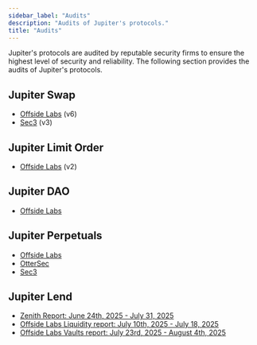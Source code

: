 ```yaml
---
sidebar_label: "Audits"
description: "Audits of Jupiter's protocols."
title: "Audits"
---
```


<head>
    <title>Audits</title>
    <meta name="twitter:card" content="summary" />
</head>

Jupiter's protocols are audited by reputable security firms to ensure the highest level of security and reliability. The following section provides the audits of Jupiter's protocols.

## Jupiter Swap

- [Offside Labs](/audits/swap-v6-offside.pdf) (v6)
- [Sec3](/audits/swap-v3-sec3.pdf) (v3)

## Jupiter Limit Order

- [Offside Labs](/audits/limit-v2-offside.pdf) (v2)

## Jupiter DAO

- [Offside Labs](/audits/dao-offside.pdf)

## Jupiter Perpetuals

- [Offside Labs](/audits/perpetual-offside.pdf)
- [OtterSec](/audits/perpetual-ottersec.pdf)
- [Sec3](/audits/perpetual-sec3.pdf)

## Jupiter Lend

- [Zenith Report: June 24th, 2025 - July 31, 2025](/audits/lend-zenith.pdf)
- [Offside Labs Liquidity report: July 10th, 2025 - July 18, 2025](/audits/lend-liquidity-offside.pdf)
- [Offside Labs Vaults report: July 23rd, 2025 - August 4th, 2025](/audits/lend-vault-offside.pdf)
